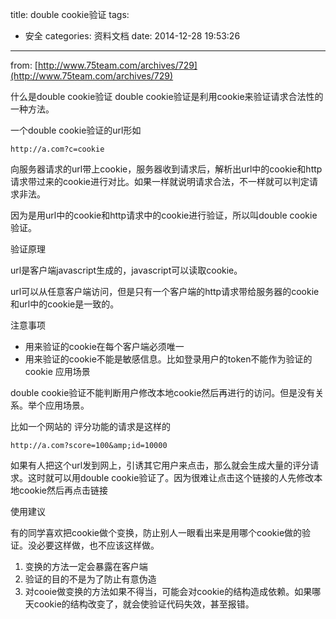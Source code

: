 title: double cookie验证
tags:
  - 安全
categories: 资料文档
date: 2014-12-28 19:53:26
---

from: [http://www.75team.com/archives/729](http://www.75team.com/archives/729)

什么是double cookie验证
double cookie验证是利用cookie来验证请求合法性的一种方法。

一个double cookie验证的url形如

`http://a.com?c=cookie`

向服务器请求的url带上cookie，服务器收到请求后，解析出url中的cookie和http请求带过来的cookie进行对比。如果一样就说明请求合法，不一样就可以判定请求非法。

因为是用url中的cookie和http请求中的cookie进行验证，所以叫double cookie验证。

验证原理

url是客户端javascript生成的，javascript可以读取cookie。

url可以从任意客户端访问，但是只有一个客户端的http请求带给服务器的cookie和url中的cookie是一致的。

注意事项

*   用来验证的cookie在每个客户端必须唯一
*   用来验证的cookie不能是敏感信息。比如登录用户的token不能作为验证的cookie
应用场景

double cookie验证不能判断用户修改本地cookie然后再进行的访问。但是没有关系。举个应用场景。

比如一个网站的 评分功能的请求是这样的

`http://a.com?score=100&amp;id=10000`

如果有人把这个url发到网上，引诱其它用户来点击，那么就会生成大量的评分请求。这时就可以用double cookie验证了。因为很难让点击这个链接的人先修改本地cookie然后再点击链接

使用建议

有的同学喜欢把cookie做个变换，防止别人一眼看出来是用哪个cookie做的验证。没必要这样做，也不应该这样做。

1.  变换的方法一定会暴露在客户端
2.  验证的目的不是为了防止有意伪造
3.  对cooie做变换的方法如果不得当，可能会对cookie的结构造成依赖。如果哪天cookie的结构改变了，就会使验证代码失效，甚至报错。

